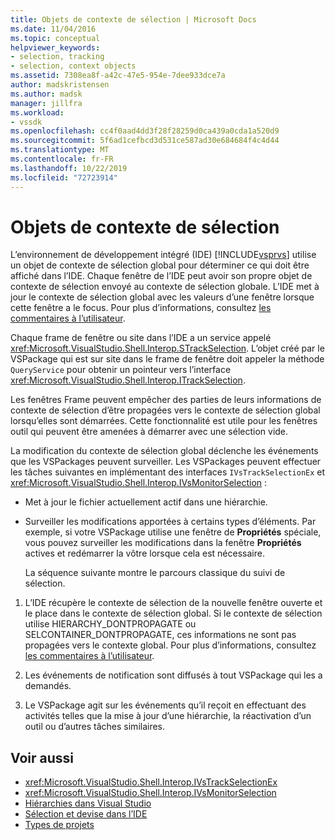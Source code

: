 ```yaml
---
title: Objets de contexte de sélection | Microsoft Docs
ms.date: 11/04/2016
ms.topic: conceptual
helpviewer_keywords:
- selection, tracking
- selection, context objects
ms.assetid: 7308ea8f-a42c-47e5-954e-7dee933dce7a
author: madskristensen
ms.author: madsk
manager: jillfra
ms.workload:
- vssdk
ms.openlocfilehash: cc4f0aad4dd3f28f28259d0ca439a0cda1a520d9
ms.sourcegitcommit: 5f6ad1cefbcd3d531ce587ad30e684684f4c4d44
ms.translationtype: MT
ms.contentlocale: fr-FR
ms.lasthandoff: 10/22/2019
ms.locfileid: "72723914"
---
```

# <a name="selection-context-objects"></a>Objets de contexte de sélection
L’environnement de développement intégré (IDE) [!INCLUDE[vsprvs](../../code-quality/includes/vsprvs_md.md)] utilise un objet de contexte de sélection global pour déterminer ce qui doit être affiché dans l’IDE. Chaque fenêtre de l’IDE peut avoir son propre objet de contexte de sélection envoyé au contexte de sélection globale. L’IDE met à jour le contexte de sélection global avec les valeurs d’une fenêtre lorsque cette fenêtre a le focus. Pour plus d’informations, consultez [les commentaires à l’utilisateur](../../extensibility/internals/feedback-to-the-user.md).

 Chaque frame de fenêtre ou site dans l’IDE a un service appelé <xref:Microsoft.VisualStudio.Shell.Interop.STrackSelection>. L’objet créé par le VSPackage qui est sur site dans le frame de fenêtre doit appeler la méthode `QueryService` pour obtenir un pointeur vers l’interface <xref:Microsoft.VisualStudio.Shell.Interop.ITrackSelection>.

 Les fenêtres Frame peuvent empêcher des parties de leurs informations de contexte de sélection d’être propagées vers le contexte de sélection global lorsqu’elles sont démarrées. Cette fonctionnalité est utile pour les fenêtres outil qui peuvent être amenées à démarrer avec une sélection vide.

 La modification du contexte de sélection global déclenche les événements que les VSPackages peuvent surveiller. Les VSPackages peuvent effectuer les tâches suivantes en implémentant des interfaces `IVsTrackSelectionEx` et <xref:Microsoft.VisualStudio.Shell.Interop.IVsMonitorSelection> :

- Met à jour le fichier actuellement actif dans une hiérarchie.

- Surveiller les modifications apportées à certains types d’éléments. Par exemple, si votre VSPackage utilise une fenêtre de **Propriétés** spéciale, vous pouvez surveiller les modifications dans la fenêtre **Propriétés** actives et redémarrer la vôtre lorsque cela est nécessaire.

  La séquence suivante montre le parcours classique du suivi de sélection.

1. L’IDE récupère le contexte de sélection de la nouvelle fenêtre ouverte et le place dans le contexte de sélection global. Si le contexte de sélection utilise HIERARCHY_DONTPROPAGATE ou SELCONTAINER_DONTPROPAGATE, ces informations ne sont pas propagées vers le contexte global. Pour plus d’informations, consultez [les commentaires à l’utilisateur](../../extensibility/internals/feedback-to-the-user.md).

2. Les événements de notification sont diffusés à tout VSPackage qui les a demandés.

3. Le VSPackage agit sur les événements qu’il reçoit en effectuant des activités telles que la mise à jour d’une hiérarchie, la réactivation d’un outil ou d’autres tâches similaires.

## <a name="see-also"></a>Voir aussi
- <xref:Microsoft.VisualStudio.Shell.Interop.IVsTrackSelectionEx>
- <xref:Microsoft.VisualStudio.Shell.Interop.IVsMonitorSelection>
- [Hiérarchies dans Visual Studio](../../extensibility/internals/hierarchies-in-visual-studio.md)
- [Sélection et devise dans l’IDE](../../extensibility/internals/selection-and-currency-in-the-ide.md)
- [Types de projets](../../extensibility/internals/project-types.md)